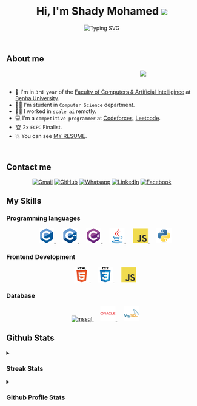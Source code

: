 <h1 align="center">Hi, I'm Shady Mohamed <img src="https://media.giphy.com/media/hvRJCLFzcasrR4ia7z/giphy.gif" width="5%"></h1>
<p align="center">
  <img src="https://readme-typing-svg.demolab.com?font=Fira+Code&weight=900&size=25&pause=1000&color=309AC5&center=true&vCenter=true&width=600&height=100&lines=Computer+Science+Student;Competitive+Programmer;2x+ECPC+Finalist;Specialist+on+Codeforces;Fron-End+Developer" alt="Typing SVG" />
</p>
<br>
	
## About me

<img align="right" src="https://github.com/7oSkaaa/7oSkaaa/blob/main/Images/Right_Side.gif?raw=true" width=30%>

<br><br>
- :school: I'm in `3rd year` of the [Faculty of Computers & Artificial Intelligince](https://fci.bu.edu.eg/) at [Benha University](https://bu.edu.eg/).
- :student: I'm student in `Computer Science` department.
- :man_technologist: I worked in `scale ai` remotly.
- :computer: I'm a `competitive programmer` at [Codeforces](https://codeforces.com/profile/Shady_Mo), [Leetcode](https://leetcode.com/Shady_Mo/).
- :trophy: 2x `ECPC` Finalist.
- :boom: You can see [MY RESUME](./My_Resume.pdf).
<br>

## Contact me
<p align="center">
	<a href="mailto:shady.mohamed7899@gmail.com"><img img src="https://img.shields.io/badge/gmail-%23EA4335.svg?style=plastic&logo=gmail&logoColor=white" alt="Gmail"/></a>
	<a href="https://github.com/Shady-Mo"><img src="https://img.shields.io/badge/github-%23181717.svg?style=plastic&logo=github&logoColor=white" alt="GitHub"/></a>
	<a href="https://wa.me/201144069991"><img src="https://img.shields.io/badge/whatsapp-%2325D366.svg?style=plastic&logo=whatsapp&logoColor=white" alt="Whatsapp"/></a>
	<a href="https://www.linkedin.com/in/shady-mohamed-122437262/"><img src="https://img.shields.io/badge/linkedin-%230A66C2.svg?style=plastic&logo=linkedin&logoColor=white" alt="LinkedIn"/></a>
	<a href="https://www.facebook.com/profile.php?id=100016184046326"><img src="https://img.shields.io/badge/facebook-%231877F2.svg?style=plastic&logo=facebook&logoColor=white" alt="Facebook"/></a>
</p>



## My Skills

### Programming languages

<p align="center"> 
  &emsp; 
  <a href="https://www.cprogramming.com/" target="_blank" rel="noreferrer"> <img src="https://raw.githubusercontent.com/devicons/devicon/master/icons/c/c-original.svg" alt="c" width="40" height="40"/> </a>
  &emsp;
  <a href="https://www.w3schools.com/cpp/" target="_blank" rel="noreferrer"> <img src="https://raw.githubusercontent.com/devicons/devicon/master/icons/cplusplus/cplusplus-original.svg" alt="cplusplus" width="40" height="40"/> </a>
  &emsp;
  <a href="https://www.w3schools.com/cs/" target="_blank" rel="noreferrer"> <img src="https://raw.githubusercontent.com/devicons/devicon/master/icons/csharp/csharp-original.svg" alt="csharp" width="40" height="40"/> </a>
  &emsp;
  <a href="https://www.java.com" target="_blank" rel="noreferrer"> <img src="https://raw.githubusercontent.com/devicons/devicon/master/icons/java/java-original.svg" alt="java" width="40" height="40"/> </a>
  &emsp;
  <a href="https://developer.mozilla.org/en-US/docs/Web/JavaScript" target="_blank" rel="noreferrer"> <img src="https://raw.githubusercontent.com/devicons/devicon/master/icons/javascript/javascript-original.svg" alt="javascript" width="40" height="40"/> </a>
  &emsp;
  <a href="https://www.python.org" target="_blank" rel="noreferrer"> <img src="https://raw.githubusercontent.com/devicons/devicon/master/icons/python/python-original.svg" alt="python" width="40" height="40"/> </a>
</p>

### Frontend Development
<p align="center"> 
  &emsp; 
  <a href="https://www.w3.org/html/" target="_blank" rel="noreferrer"> <img src="https://raw.githubusercontent.com/devicons/devicon/master/icons/html5/html5-original-wordmark.svg" alt="html5" width="40" height="40"/> </a>  
  &emsp;
  <a href="https://www.w3schools.com/css/" target="_blank" rel="noreferrer"> <img src="https://raw.githubusercontent.com/devicons/devicon/master/icons/css3/css3-original-wordmark.svg" alt="css3" width="40" height="40"/> </a>
  &emsp;
  <a href="https://developer.mozilla.org/en-US/docs/Web/JavaScript" target="_blank" rel="noreferrer"> <img src="https://raw.githubusercontent.com/devicons/devicon/master/icons/javascript/javascript-original.svg" alt="javascript" width="40" height="40"/> </a>
</p>

### Database
 
<p align="center">
  &emsp;
    <a href="https://www.microsoft.com/en-us/sql-server" target="_blank" rel="noreferrer"> <img src="https://www.svgrepo.com/show/303229/microsoft-sql-server-logo.svg" alt="mssql" width="40" height="40"/> </a>
  &emsp;
    <a href="https://www.oracle.com/" target="_blank" rel="noreferrer"> <img src="https://raw.githubusercontent.com/devicons/devicon/master/icons/oracle/oracle-original.svg" alt="oracle" width="40" height="40"/> </a>
  &emsp;
    <a href="https://www.mysql.com/" target="_blank" rel="noreferrer"> <img src="https://raw.githubusercontent.com/devicons/devicon/master/icons/mysql/mysql-original-wordmark.svg" alt="mysql" width="40" height="40"/> </a>
</p>
 


## Github Stats

<details><summary><h3>Streak Stats</h3></summary>

----	

<p align="center"><img src="https://github-readme-streak-stats.herokuapp.com/?user=Shady-Mo&theme=tokyonight_duo" alt="7oSkaaa" /></p>

</details>
  
<details><summary><h3>Github Profile Stats</h3></summary>

----
	
<p align="center">
  <a href="https://github.com/anuraghazra/github-readme-stats">
    <img alt="Shady's Github Stats" src="https://github-readme-stats.vercel.app/api?username=Shady-Mo&show_icons=true&count_private=true&locale=en&theme=tokyonight&layout=compact" height="230px"/>
  </a>
	  <img src="https://github-readme-stats.vercel.app/api/top-langs?username=Shady-Mo&langs_count=10&show_icons=true&locale=en&theme=tokyonight" alt="Shady" height="230px"/>
<br/>
  </p>
</details>
